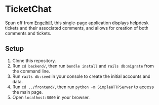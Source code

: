 # TicketChat

Spun off from <a href="https://github.com/asengelhart/Engelhilf.git">Engelhilf</a>, this single-page application displays helpdesk tickets and their associated comments, and allows for creation of both comments and tickets.

## Setup
1. Clone this repository.
2. Run `cd backend/`, then run `bundle install` and `rails db:migrate` from the command line.
3. Run `rails db:seed` in your console to create the initial accounts and data.
4. Run `cd ../frontend/`, then run `python -m SimpleHTTPServer` to access the main page.
5. Open `localhost:8000` in your browser.